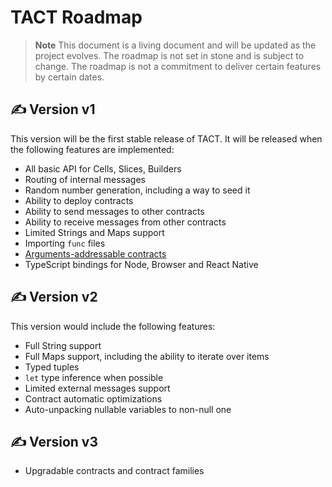 # TACT Roadmap

> **Note**
> This document is a living document and will be updated as the project evolves.
> The roadmap is not set in stone and is subject to change.
> The roadmap is not a commitment to deliver certain features by certain dates.

## ✍️ Version v1

This version will be the first stable release of TACT. It will be released when the following features are implemented:

- All basic API for Cells, Slices, Builders
- Routing of internal messages
- Random number generation, including a way to seed it
- Ability to deploy contracts
- Ability to send messages to other contracts
- Ability to receive messages from other contracts
- Limited Strings and Maps support
- Importing `func` files
- [Arguments-addressable contracts](https://docs.tact-lang.org/evolution/OTP-005)
- TypeScript bindings for Node, Browser and React Native

## ✍️ Version v2

This version would include the following features:

- Full String support
- Full Maps support, including the ability to iterate over items
- Typed tuples
- `let` type inference when possible
- Limited external messages support
- Contract automatic optimizations
- Auto-unpacking nullable variables to non-null one

## ✍️ Version v3

- Upgradable contracts and contract families
